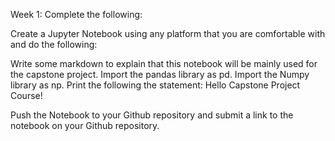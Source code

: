 Week 1: Complete the following:

Create a Jupyter Notebook using any platform that you are comfortable with and do the following:

Write some markdown to explain that this notebook will be mainly used for the capstone project. Import the pandas library as pd. Import the Numpy library as np. Print the following the statement: Hello Capstone Project Course!

Push the Notebook to your Github repository and submit a link to the notebook on your Github repository.
